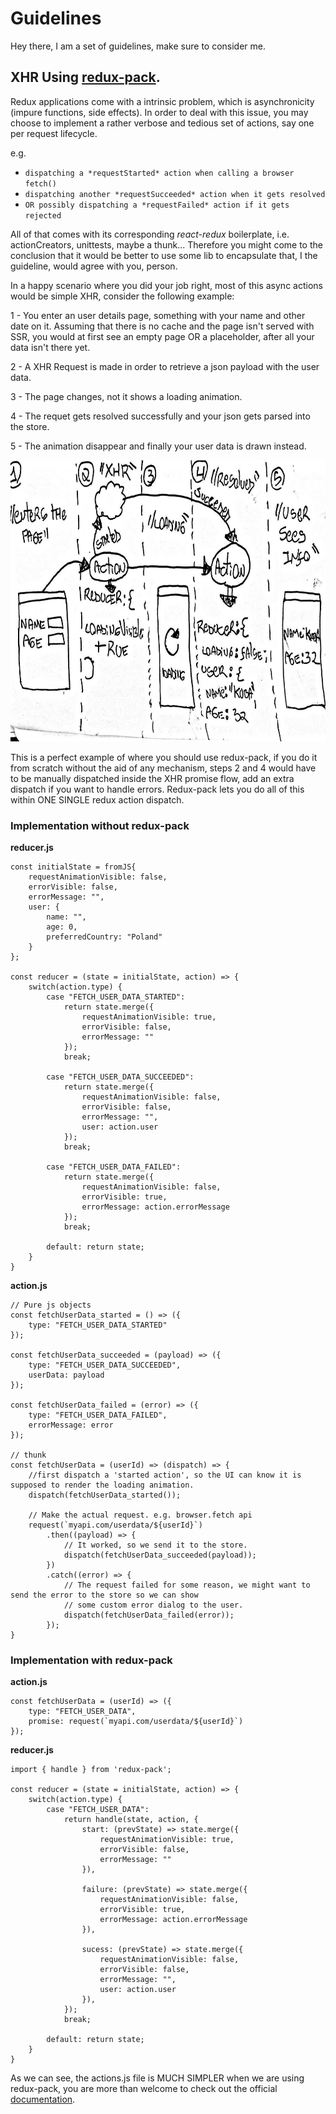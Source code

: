 # Guidelines

Hey there, I am a set of guidelines, make sure to consider me.

## XHR Using [redux-pack](https://github.com/lelandrichardson/redux-pack).

Redux applications come with a intrinsic problem, which is asynchronicity (impure functions, side effects).
In order to deal with this issue, you may choose to implement a rather verbose and tedious set of actions,
say one per request lifecycle.

e.g.
- `dispatching a *requestStarted* action when calling a browser fetch()`
- `dispatching another *requestSucceeded* action when it gets resolved`
- `OR possibly dispatching a *requestFailed* action if it gets rejected`

All of that comes with its corresponding *react-redux* boilerplate, i.e. actionCreators, unittests, maybe a thunk...
Therefore you might come to the conclusion that it would be better to use some lib to encapsulate that, I the guideline, 
would agree with you, person.

In a happy scenario where you did your job right, most of this async actions would be simple XHR, consider the following example:

1 - You enter an user details page, something with your name and other date on it. Assuming that there is no cache and the page isn't served with SSR,
you would at first see an empty page OR a placeholder, after all your data isn't there yet.

2 - A XHR Request is made in order to retrieve a json payload with the user data.

3 - The page changes, not it shows a loading animation.

4 - The requet gets resolved successfully and your json gets parsed into the store.

5 - The animation disappear and finally your user data is drawn instead.

<p align="center">
    <img height="450" src="images/redux-pack-flow.jpg">
</p>

This is a perfect example of where you should use redux-pack, if you do it from scratch without the aid of any mechanism, steps 2 and 4 would have to be manually dispatched inside the XHR promise flow, add an extra dispatch if you want to handle errors. Redux-pack lets you do all of this within ONE SINGLE redux action dispatch.

### Implementation without redux-pack

**reducer.js**

```
const initialState = fromJS{
    requestAnimationVisible: false,
    errorVisible: false,
    errorMessage: "",
    user: {
        name: "",
        age: 0,
        preferredCountry: "Poland"
    }
};

const reducer = (state = initialState, action) => {
    switch(action.type) {
        case "FETCH_USER_DATA_STARTED":
            return state.merge({
                requestAnimationVisible: true,
                errorVisible: false,
                errorMessage: ""
            });
            break;

        case "FETCH_USER_DATA_SUCCEEDED":
            return state.merge({
                requestAnimationVisible: false,
                errorVisible: false,
                errorMessage: "",
                user: action.user
            });
            break;

        case "FETCH_USER_DATA_FAILED":
            return state.merge({
                requestAnimationVisible: false,
                errorVisible: true,
                errorMessage: action.errorMessage
            });
            break;

        default: return state;
    }
}
```

**action.js**

```
// Pure js objects
const fetchUserData_started = () => ({
    type: "FETCH_USER_DATA_STARTED"
}); 

const fetchUserData_succeeded = (payload) => ({
    type: "FETCH_USER_DATA_SUCCEEDED",
    userData: payload
}); 

const fetchUserData_failed = (error) => ({
    type: "FETCH_USER_DATA_FAILED",
    errorMessage: error
}); 

// thunk
const fetchUserData = (userId) => (dispatch) => {
    //first dispatch a 'started action', so the UI can know it is supposed to render the loading animation.
    dispatch(fetchUserData_started());

    // Make the actual request. e.g. browser.fetch api
    request(`myapi.com/userdata/${userId}`)
        .then((payload) => {
            // It worked, so we send it to the store.
            dispatch(fetchUserData_succeeded(payload));
        })
        .catch((error) => {
            // The request failed for some reason, we might want to send the error to the store so we can show
            // some custom error dialog to the user.
            dispatch(fetchUserData_failed(error));
        });
}
```
### Implementation with redux-pack

**action.js**

```
const fetchUserData = (userId) => ({
    type: "FETCH_USER_DATA",
    promise: request(`myapi.com/userdata/${userId}`)
}); 
```

**reducer.js**

```
import { handle } from 'redux-pack';

const reducer = (state = initialState, action) => {
    switch(action.type) {
        case "FETCH_USER_DATA":
            return handle(state, action, {
                start: (prevState) => state.merge({
                    requestAnimationVisible: true,
                    errorVisible: false,
                    errorMessage: ""
                }),

                failure: (prevState) => state.merge({
                    requestAnimationVisible: false,
                    errorVisible: true,
                    errorMessage: action.errorMessage
                }),

                sucess: (prevState) => state.merge({
                    requestAnimationVisible: false,
                    errorVisible: false,
                    errorMessage: "",
                    user: action.user
                }),
            });
            break;

        default: return state;
    }
}
```

As we can see, the actions.js file is MUCH SIMPLER when we are using redux-pack, you are more than welcome to check out the official [documentation](https://github.com/lelandrichardson/redux-pack).